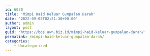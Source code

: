 ```yaml
---
id: 6070
title: 'Mimpi Haid Keluar Gumpalan Darah'
date: '2022-09-02T02:51:30+00:00'
author: admin
layout: post
guid: 'https://bos.awn.biz.id/mimpi-haid-keluar-gumpalan-darah/'
permalink: /mimpi-haid-keluar-gumpalan-darah/
categories:
    - Uncategorized
---
```


